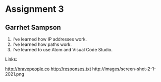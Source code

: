 # Assignment 3
## Garrhet Sampson

1. I've learned how IP addresses work.
2. I've learned how paths work.
3. I've learned to use Atom and Visual Code Studio.

Links:

http://bravepeople.co
http://responses.txt
http://images/screen-shot-2-1-2021.png 